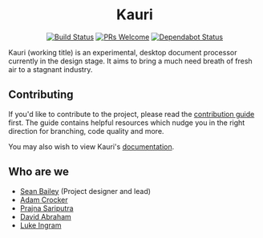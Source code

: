 <div align="center">
  <h1>Kauri</h1>

  [![Build Status](https://travis-ci.com/sean0x42/kauri.svg?token=y4PzktMpXpMzBmaZHNGq&branch=master)](https://travis-ci.com/sean0x42/kauri)
  [![PRs Welcome](https://img.shields.io/badge/PRs-welcome-brightgreen.svg)](http://makeapullrequest.com)
  [![Dependabot Status](https://api.dependabot.com/badges/status?host=github&repo=sean0x42/kauri)](https://dependabot.com)
</div>

Kauri (working title) is an experimental, desktop document processor currently
in the design stage. It aims to bring a much need breath of fresh air to a
stagnant industry.


## Contributing

If you'd like to contribute to the project, please read the [contribution
guide](https://github.com/sean0x42/kauri/blob/master/.github/CONTRIBUTING.md)
first. The guide contains helpful resources which nudge you in the right
direction for branching, code quality and more.

You may also wish to view Kauri's [documentation](https://www.seanbailey.io/kauri/).


## Who are we

 - [Sean Bailey](https://github.com/sean0x42) (Project designer and lead)
 - [Adam Crocker](https://github.com/patch7331)
 - [Prajna Sariputra](https://github.com/X-m7)
 - [David Abraham](https://github.com/DavidAbraham082)
 - [Luke Ingram](https://github.com/luke5599)
